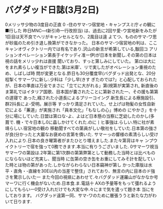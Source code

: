 # バグダッド日誌(3月2日)

0メリッサ少物の3度目の正直
0
-住のサマ-つ宿堂地・キャンプスミ庁ィの観に■行した
昨日MNC—t新引命一行改担当)
は、過去に2回サ愛-ウ宮地新をみたが1巨目は天不良でヘリがキャンセルとなり、2風目は違
よてつ、もののサマ-ワ思が砂嵐のため引き退し換第ができなかった。
日本のサマ-つ宿営地の判は、ここキャンオヴィクトリー内では有名であり.沢山の新言が希第している,黻回コ
アリションオペレーション第長于イケッディ准ー伊)が日本を新聞し.その第の日本は視の話をメリッ少れは直援
聞いており、すっと第しみにしていた。
第ロは大にをまれ素らしい複当ができた.第は米庫′、リで実したがオペレーション重視のため、しばしば時
問が変更となる.鈼日も30分覆度早(バグダっド出発とな、20分程掣くサマーワに新し:.少料は「少し早(きす
ぎたのでは?」と心配しておられたが、日本の準直は万全でまさに「立てに大がれる」第(視第が実第され,
新直後のま第礼ではイタリア国歌、目本国が嚢されたことに第新された一、その援も第第の道寝で
あった,繦された小道長によるプリーコイング.新生長による療施設引、群2抖長によ-受明。展示等
すっかり満足されていた。せ上げは物髪の女性自新它による「蒹道」が実施され「員本文化」「もなしの心」博めの
にやかさ」を十分に場にしていた.日盟は第ロな-よ、よはど日本懸の当察に芝幼したのかし(多葺で.
機・で々日本し0に皛しかけてくれた.のに丨ヒ事強は.らしい.特に社が素靖らしい.宿営地の観の
移動聞すべての第員がしい敬社をしていた.日本第の強さが良(分かったと大巖なお襃めの言第を債いた.
サマーっの響様の素清らしい受け入れにより.日本の良き曜第者がまたひとり増えました.また々第背はキャ
ンプウイクトリーで宿を強って0務できます.本当に有りうございました.
0サマーワ視当
サマーワの第設は.2年第に第1次群の第第弊第として動務した当時とは比べものにならないほど充実し、聞当時
に缶第の空き缶をお重にしてみそ計を配していた時とは物の第があった.しかながらわらない日本竊神が第し
かった庫版は水平・直角・-直線を30E以内の当差で整住」されており、無言の内に目本のド強さを驚示し(いた一
また今回の視県にあわせて.々バグダッド運羅山がなかなか号マーワに行く機会がないため.日本食.ま.電話十
AXの予量等をもって彊れるようにしてもらい一0受け入れだけでも大変な中.々にまで気を遣って題き本
当にをしております。
バグダっド違第一同、サマ-ワのために層張ううと新たな力がわいて日ります.
